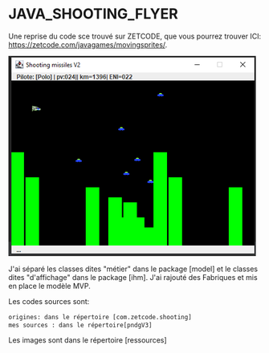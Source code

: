 # JAVA_SHOOTING_FLYER
Une reprise du code sce trouvé sur ZETCODE, que vous pourrez trouver ICI: https://zetcode.com/javagames/movingsprites/.

![screenshot](Capture.PNG)

J'ai séparé les classes dites "métier" dans le package [model] et le classes dites "d'affichage" dans le package [ihm]. J'ai rajouté des Fabriques et mis en place le modèle MVP.

Les codes sources sont:

    origines: dans le répertoire [com.zetcode.shooting]
    mes sources : dans le répertoire[pndgV3]
    
 Les images sont dans le répertoire [ressources]

